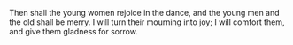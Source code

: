 Then shall the young women rejoice in the dance, and the young men and the old shall be merry. I will turn their mourning into joy; I will comfort them, and give them gladness for sorrow.
